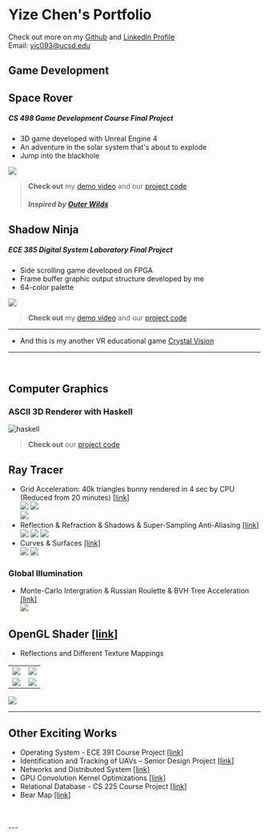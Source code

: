 # Yize Chen's Portfolio
Check out more on my [Github](https://github.com/Adam-2000) and
[LinkedIn Profile](https://www.linkedin.com/in/yize-chen-180901207/) <br/>
Email: yic093@ucsd.edu

## **Game Development**
## Space Rover
##### CS 498 Game Development Course Final Project
- 3D game developed with Unreal Engine 4 
- An adventure in the solar system that's about to explode
- Jump into the blackhole

![](Images/SpaceRoverCover.jpg)
>**Check out** my [demo video](https://www.bilibili.com/video/BV16b4y1B7pc?share_source=copy_web&vd_source=8526efc45b6cabb30a409be5048ff71d) and our [project code](https://github.com/Adam-2000/SpaceRover)
>##### Inspired by [*Outer Wilds*](https://store.steampowered.com/app/753640/Outer_Wilds/)

## Shadow Ninja
##### ECE 385 Digital System Laboratory Final Project
- Side scrolling game developed on FPGA
- Frame buffer graphic output structure developed by me
- 64-color palette

![](Images/ShadowNinjaCover.png)
>**Check out** my [demo video](https://www.bilibili.com/video/BV1ap4y1B7Pc?share_source=copy_web&vd_source=8526efc45b6cabb30a409be5048ff71d) and our [project code](https://github.com/Adam-2000/ShadowNinja) 
---
* And this is my another VR educational game [Crystal Vision](https://github.com/Adam-2000/VR_CS397_4_27)
---
<br/>

## **Computer Graphics**
### ASCII 3D Renderer with Haskell
![haskell](Images/Haskell.gif)
>**Check out** our [project code](https://github.com/TaKeTube/HaScene) 

## Ray Tracer
- Grid Acceleration: 40k triangles bunny rendered in 4 sec by CPU (Reduced from 20 minutes) [[link]](https://github.com/Adam-2000/MIT_6.837/tree/main/Assignment6)<br/>
  ![](Images/bunny.png) ![](Images/bunnyGrid.png) <br/>
  ![](Images/bunnyLog.png)
- Reflection & Refraction & Shadows & Super-Sampling Anti-Aliasing [[link]](https://github.com/Adam-2000/MIT_6.837/tree/main/Assignment7)<br/>
  ![](Images/sphere.png) ![](Images/diamond.png) ![](Images/text.png)
- Curves & Surfaces [[link]](https://github.com/Adam-2000/MIT_6.837/tree/main/Assignment8)<br/>
  ![](Images/teapot.png) ![](Images/surface.png)
### Global Illumination
- Monte-Carlo Intergration & Russian Roulette & BVH Tree Acceleration [[link]](https://github.com/Adam-2000/Games101/tree/main/Assignment7)<br/>
  ![](Images/room.png)

## OpenGL Shader [[link]](https://github.com/Adam-2000/OpenGL-Shader)
- Reflections and Different Texture Mappings <br/>

| | |
|--|--|
|![](Images/nanosuit1.jpg) |![](Images/nanosuit2.jpg)|
|![](Images/winter-girl1.jpg)| ![](Images/winter-girl2.jpg)|
![](Images/scifi-girl.jpg)

---
## **Other Exciting Works**
- Operating System - ECE 391 Course Project [[link]](https://github.com/Adam-2000/MP3_ECE391)
- Identification and Tracking of UAVs – Senior Design Project [[link]](https://github.com/zhourrr/Drone-Tracker-optical-sensors-)
- Networks and Distributed System [[link]](https://github.com/Adam-2000/ece438_github)
- GPU Convolution Kernel Optimizations [[link]](https://github.com/Adam-2000/ece408_project)
- Relational Database - CS 225 Course Project [[link]](****)
- Bear Map [[link]](https://github.com/Adam-2000/CS61B_UCBerkeley/tree/main/proj3)
<br/>
<br/>
---
